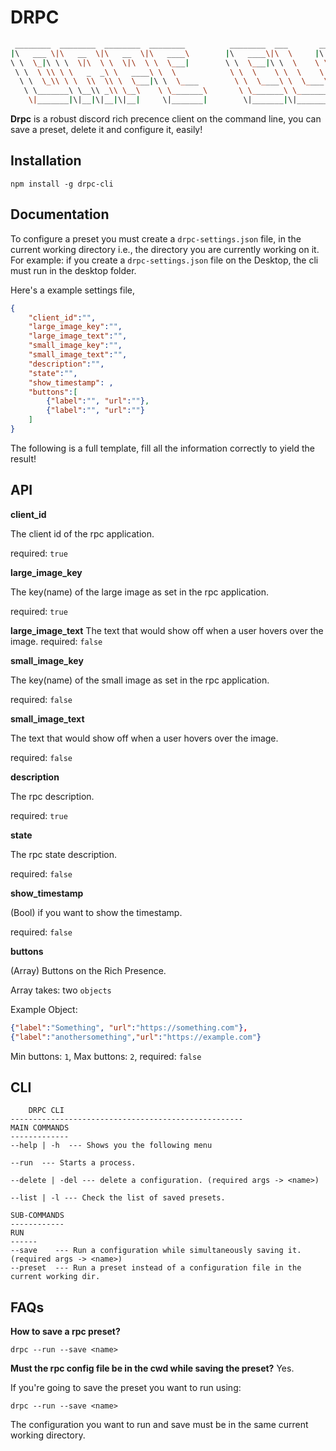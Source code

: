 # DRPC 
```bash
 ________  ________  ________  ________          ________  ___       ___     
|\   ___ \|\   __  \|\   __  \|\   ____\        |\   ____\|\  \     |\  \    
\ \  \_|\ \ \  \|\  \ \  \|\  \ \  \___|        \ \  \___|\ \  \    \ \  \   
 \ \  \ \\ \ \   _  _\ \   ____\ \  \            \ \  \    \ \  \    \ \  \  
  \ \  \_\\ \ \  \\  \\ \  \___|\ \  \____        \ \  \____\ \  \____\ \  \ 
   \ \_______\ \__\\ _\\ \__\    \ \_______\       \ \_______\ \_______\ \__\
    \|_______|\|__|\|__|\|__|     \|_______|        \|_______|\|_______|\|__|
```
**Drpc** is a robust discord rich precence client on the command line, you can save a preset, delete it and configure it, easily!

## Installation
```
npm install -g drpc-cli

```
## Documentation

To configure a preset you must create a `drpc-settings.json` file, in the current working directory i.e., the directory you are currently working on it. 
For example: if you create a `drpc-settings.json` file on the Desktop, the cli must run in the desktop folder.

Here's a example settings file,

```json
{
    "client_id":"",
    "large_image_key":"",
    "large_image_text":"",
    "small_image_key":"",
    "small_image_text":"",
    "description":"",
    "state":"",
    "show_timestamp": ,
    "buttons":[
        {"label":"", "url":""},
        {"label":"", "url":""}
    ]
}
```
The following is a full template, fill all the information correctly to yield the result!

## API

**client_id**

The client id of the rpc application.

required: `true`

**large_image_key**

The key(name) of the large image as set in the rpc application.

required: `true`

**large_image_text**
The text that would show off when a user hovers over the image.
required: `false`

**small_image_key**

The key(name) of the small image as set in the rpc application.

required: `false`

**small_image_text**

The text that would show off when a user hovers over the image.

required: `false`

**description**

The rpc description.

required: `true`

**state**

The rpc state description.

required: `false`

**show_timestamp**

(Bool) if you want to show the timestamp.

required: `false`

**buttons**

(Array) Buttons on the Rich Presence.

Array takes: two `objects`

Example Object:
```json
{"label":"Something", "url":"https://something.com"},
{"label":"anothersomething","url":"https://example.com"}
```
Min buttons: `1`,
Max buttons: `2`,
required: `false`


## CLI

```
    DRPC CLI
----------------------------------------------------
MAIN COMMANDS
-------------
--help | -h  --- Shows you the following menu

--run  --- Starts a process.

--delete | -del --- delete a configuration. (required args -> <name>)

--list | -l --- Check the list of saved presets.

SUB-COMMANDS 
------------
RUN
------
--save    --- Run a configuration while simultaneously saving it. (required args -> <name>)
--preset  --- Run a preset instead of a configuration file in the current working dir.

```

## FAQs

**How to save a rpc preset?**

```
drpc --run --save <name>

```
**Must the rpc config file be in the cwd while saving the preset?**
Yes.

If you're going to save the preset you want to run using:
```
drpc --run --save <name>

```
The configuration you want to run and save must be in the same current working directory.



